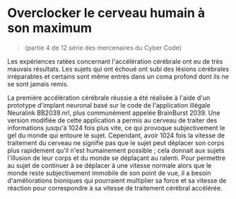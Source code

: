 #  Overclocker le cerveau humain à son maximum

> (partie 4 de 12 série des mercenaires du Cyber Code)

Les expériences ratées concernant l'accélération cérébrale ont eu de très mauvais résultats. Les sujets qui ont échoué ont subi des lésions cérébrales irréparables et certains sont même entrés dans un coma profond dont ils ne se sont jamais remis.

La première accélération cérébrale réussie a été réalisée à l'aide d'un prototype d'implant neuronal basé sur le code de l'application illégale Neuralink BB2039.nrl, plus communément appelée BrainBurst 2039. Une version modifiée de cette application a permis au cerveau de traiter des informations jusqu'à 1024 fois plus vite, ce qui provoque subjectivement le gel du monde qui entoure le sujet. Cependant, avoir 1024 fois la vitesse de traitement du cerveau ne signifie pas que le sujet peut déplacer son corps plus rapidement qu'il n'est humainement possible ; cela donnait aux sujets l'illusion de leur corps et du monde se déplaçant au ralenti. Pour permettre au sujet de continuer à se déplacer à une vitesse normale alors que le monde reste subjectivement immobile de son point de vue, il a besoin d'améliorations bioniques qui pourraient multiplier sa force et sa vitesse de réaction pour correspondre à sa vitesse de traitement cérébral accélérée.

